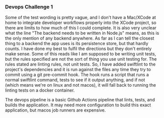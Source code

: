 ### Devops Challenge 1

Some of the test wording is pretty vague, and I don't have a Mac/XCode at home to integrate developer workflows properly into the XCode project, so there are limits to how much of this I could complete. 
It is also very unclear what the line "The backend needs to be written in Node.js" means, as this is the only mention of any backend anywhere. 
As far as I can tell the closest thing to a backend the app uses is its persistence store, but that hardly counts. 
I have done my best to fulfil the directions but they don't entirely make sense. 
Some of this reads like I am supposed to be writing unit tests, but the rules specified are not the sort of thing you use unit testing for. 
The rules stated are linting rules, not unit tests. 
So, I have added swiftlint to the project's dependencies and it is run against the files any time they try to commit using a git pre-commit hook. 
The hook runs a script that runs a normal swiftlint command, tests to see if it output anything, and if not (which means we're on linux and not macos), it will fall back to running the linting tests on a docker container.

The devops pipeline is a basic Github Actions pipeline that lints, tests, and builds the application. It may need more configuration to build this exact application, but macos job runners are expensive.
